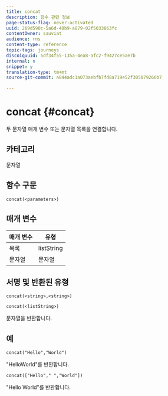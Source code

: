 ```yaml
---
title: concat
description: 함수 관련 정보
page-status-flag: never-activated
uuid: 269d590c-5a6d-40b9-a879-02f5033863fc
contentOwner: sauviat
audience: rns
content-type: reference
topic-tags: journeys
discoiquuid: 5df34f55-135a-4ea8-afc2-f9427ce5ae7b
internal: n
snippet: y
translation-type: tm+mt
source-git-commit: a844adc1a073aebfb7fd8a719e52f305079260b7

---
```



# concat {#concat}

두 문자열 매개 변수 또는 문자열 목록을 연결합니다.

## 카테고리

문자열

## 함수 구문

`concat(<parameters>)`

## 매개 변수

| 매개 변수 | 유형 |
|-----------|------------------|
| 목록 | listString |
| 문자열 | 문자열 |

## 서명 및 반환된 유형

`concat(<string>,<string>)`

`concat(<listString>)`

문자열을 반환합니다.

## 예

`concat("Hello","World")`

&quot;HelloWorld&quot;를 반환합니다.

`concat(["Hello"," ","World"])`

&quot;Hello World&quot;를 반환합니다.
